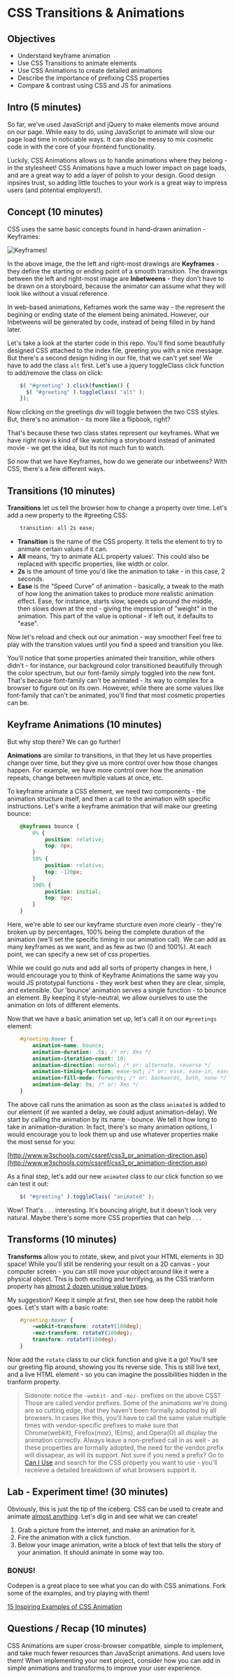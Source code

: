 # CSS Transitions & Animations

## Objectives

- Understand keyframe animation
- Use CSS Transitions to animate elements
- Use CSS Animations to create detailed animations
- Describe the importance of prefixing CSS properties
- Compare & contrast using CSS and JS for animations

## Intro (5 minutes)

So far, we've used JavaScript and jQuery to make elements move around on our page. While easy to do, using JavaScript to animate will slow our page load time in noticiable ways. It can also be messy to mix cosmetic code in with the core of your frontend functionality.

Luckily, CSS Animations allows us to handle animations where they belong - in the stylesheet! CSS Animations have a much lower impact on page loads, and are a great way to add a layer of polish to your design. Good design inpsires trust, so adding little touches to your work is a great way to impress users (and potential employers!).

## Concept (10 minutes)

CSS uses the same basic concepts found in hand-drawn animation - Keyframes:

![Keyframes!](http://www.utdallas.edu/atec/midori/Handouts/history_files/key_n_inbetween.jpg)

In the above image, the the left and right-most drawings are **Keyframes** - they define the starting or ending point of a smooth transition. The drawings between the left and right-most image are **Inbetweens** - they don't have to be drawn on a storyboard, because the animator can assume what they will look like without a visual reference.

In web-based animations, Keframes work the same way - the represent the begining or ending state of the element being animated. However, our Inbetweens will be generated by code, instead of being filled in by hand later.

Let's take a look at the starter code in this repo. You'll find some beautifully designed CSS attached to the index file, greeting you with a nice message. But there's a second design hiding in our file, that we can't yet see! We have to add the class `alt` first.
Let's use a jquery toggleClass click function to add/remove the class on click:

```javascript
	$( "#greeting" ).click(function() {
	  $( "#greeting" ).toggleClass( "alt" );
	});	
```
Now clicking on the greetings div will toggle between the two CSS styles. But, there's no animation - its more like a flipbook, right?

That's because these two class states represent our keyframes. What we have right now is kind of like watching a storyboard instead of animated movie - we get the idea, but its not much fun to watch.

So now that we have Keyframes, how do we generate our inbetweens? With CSS, there's a few different ways.

## Transitions (10 minutes)

**Transitions** let us tell the browser how to change a property over time. Let's add a new property to the #greeting CSS:

```css
	transition: all 2s ease;
```

- **Transition** is the name of the CSS property. It tells the element to try to animate certain values if it can.
- **All** means, 'try to animate ALL property values'. This could also be replaced with specific properties, like width or color.
- **2s** is the amount of time you'd like the animation to take - in this case, 2 seconds.
- **Ease** is the "Speed Curve" of animation - basically, a tweak to the math of how long the animation takes to produce more realistic animation effect. Ease, for instance, starts slow, speeds up around the middle, then slows down at the end -  giving the impression of "weight" in the animation. This part of the value is optional - if left out, it defaults to "ease". 

Now let's reload and check out our animation - way smoother! Feel free to play with the transition values until you find a speed and transition you like.

You'll notice that some properties animated their transition, while others didn't - for instance, our background color transitioned beautifully through the color spectrum, but our font-family simply toggled into the new font. That's because font-family can't be animated - its way to complex for a browser to figure out on its own. However, while there are some values like font-family that can't be animated, you'll find that most cosmetic properties can be.


## Keyframe Animations (10 minutes)

But why stop there? We can go further!

**Animations** are similar to transitions, in that they let us have properties
change over time, but they give us more control over how those changes happen.
For example, we have more control over how the animation repeats, change between
multiple values at once, etc.

To keyframe animate a CSS element, we need two components - the animation structure itself, and then a call to the animation with specific instructions.
Let's write a keyframe animation that will make our greeting bounce:

```css
	@keyframes bounce {
		0% {
			position: relative;
			top: 0px;
		}
		50% {
			position: relative;
			top: -120px;
		}
		100% {
			position: initial;
			top: 0px;
		}
	}
```
Here, we're able to see our keyframe sturcture even more clearly - they're broken up by percentages, 100% being the complete duration of the animation (we'll set the specific timing in our animation call). We can add as many keyframes as we want, and as few as two (0 and 100%). At each point, we can specify a new set of css properties. 

While we could go nuts and add all sorts of property changes in here, I would encourage you to think of Keyframe Animations the same way you would JS prototypal functions - they work best when they are clear, simple, and extensible. Our 'bounce' animation serves a single function - to bounce an element. By keeping it style-neutral, we allow ourselves to use the animation on lots of different elements.

Now that we have a basic animation set up, let's call it on our `#greetings` element:

```css
	#greeting:hover {
		animation-name: bounce;
		animation-duration: .5s; /* or: Xms */
		animation-iteration-count: 10;
		animation-direction: normal; /* or: alternate, reverse */
		animation-timing-function: ease-out; /* or: ease, ease-in, ease-in-out, linear, cubic-bezier(x1, y1, x2, y2) */
		animation-fill-mode: forwards; /* or: backwards, both, none */
		animation-delay: 0s; /* or: Xms */
	}
``` 
The above call runs the animation as soon as the class `animated` is added to our element (if we wanted a delay, we could adjust animation-delay). We start by calling the animation by its name - bounce. We tell it how long to take in animation-duration. In fact, there's so many animation options, I would encourage you to look them up and use whatever properties make the most sense for you:

[http://www.w3schools.com/cssref/css3_pr_animation-direction.asp](http://www.w3schools.com/cssref/css3_pr_animation-direction.asp)

As a final step, let's add our new `animated` class to our click function so we can test it out:

```javascript
	$( "#greeting" ).toggleClass( "animated" );
```

Wow! That's . . . interesting. It's bouncing alright, but it doesn't look very natural. Maybe there's some more CSS properties that can help . . .

## Transforms (10 minutes)

**Transforms** allow you to rotate, skew, and pivot your HTML elements in 3D space! While you'll still be rendering your result on a 2D canvas - your computer screen - you can still move your object around like it were a physical object. This is both exciting and terrifying, as the CSS tranform property has [almost 2 dozen unique value types](http://www.w3schools.com/cssref/css3_pr_transform.asp).

My suggestion? Keep it simple at first, then see how deep the rabbit hole goes. Let's start with a basic roate:


```css
	#greeting:hover {
		-webkit-transform: rotateY(180deg);
		-moz-transform: rotateY(180deg);   
		transform: rotateY(180deg);
	}
```

Now add the `rotate` class to our click function and give it a go! You'll see our greeting flip around, showing you its reverse side. This is still live text, and a live HTML element - so you can imagine the possibilities hidden in the tranform property. 

> Sidenote: notice the `-webkit-` and `-moz-` prefixes on the above CSS? Those are called vendor prefixes. Some of the animations we're doing are so cutting edge, that they haven't been formally adopted by all browsers. In cases like this, you'll have to call the same value multiple times with vendor-specific prefixes to make sure that Chrome(webkit), Firefox(moz), IE(ms), and Opera(O) all display the animation correctly. Always leave a non-prefixed call in as well - as these properties are formally adopted, the need for the vendor prefix will dissapear, as will its support. 
> Not sure if you need a prefix? Go to [Can I Use](http://caniuse.com/) and search for the CSS property you want to use - you'll receieve a detailed breakdown of what browsers support it.


## Lab - Experiment time! (30 minutes)

Obviously, this is just the tip of the iceberg. CSS can be used to create and animate [almost anything](https://pattle.github.io/simpsons-in-css/). Let's dig in and see what we can create!

1. Grab a picture from the internet, and make an animation for it. 
1. Fire the animation with a click function.
1. Below your image animation, write a block of text that tells the story of your animation. It should animate in some way too.

### BONUS!

Codepen is a great place to see what you can do with CSS animations. Fork some of the examples, and try playing with them!

[15 Inspiring Examples of CSS Animation](https://webdesign.tutsplus.com/articles/15-inspiring-examples-of-css-animation-on-codepen--cms-23937)

## Questions / Recap  (10 minutes)

CSS Animations are super cross-browser compatible, simple to implement, and take much fewer resources than JavaScript animations. And users love them! When implementing your next project, consider how you can add in simple animations and transforms to improve your user experience.
